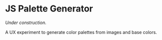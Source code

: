 # JS Palette Generator

_Under construction._

A UX experiment to generate color palettes from images and base colors.
